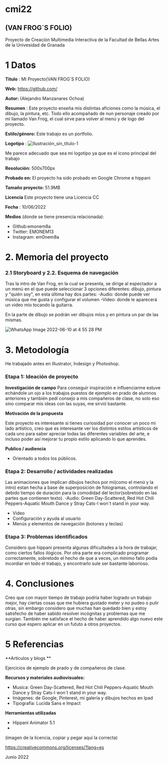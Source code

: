 # cmi22


## (VAN FROG´S FOLIO)

Proyecto de Creación Multimedia Interactiva de la  Facultad de Bellas Artes de la Univesidad de Granada


# 1 Datos 

**Titulo** : MI Proyecto(VAN FROG´S FOLIO)

**Web:**  https://github.com/

**Autor:**  (Alejandro Manzanares Ochoa)

**Resumen** : Este proyecto enseña mis distintas aficiones como la música, el dibujo, la pintura, etc. Todo ello acompañado de nun personaje creado por mí llamado Van Frog, el cual sirve para volver al menú y de logo del proyecto.

**Estilo/género:**  Este trabajo es un portfolio.

**Logotipo** : ![Ilustración_sin_título-1](https://user-images.githubusercontent.com/107252013/173078372-4f2b9ecc-4bb5-46fe-a147-00157572d3f7.png)

Me parece adecuado que sea mi logotipo ya que es el icono principal del trabajo

**Resolución:** 500x700px 

**Probado en:**  El proyecto ha sido probado en Google Chrome e hippani

**Tamaño proyecto:** 51.9MB 

**Licencia** Este proyecto tiene una Licencia CC 

**Fecha** : 10/06/2022

**Medios** (donde se tiene presencia relacionada):

- Github:emonem8a
- Twitter: EMONEM13
- Instagram: em0nem8a

# 2. Memoria del proyecto 

### 2.1 Storyboard y 2.2. Esquema de navegación 

Tras la intro de Van Frog, en la cual se presenta, se dirige al espectador a un menú en el que puede seleccionar 3 opciones diferentes: dibujo, pintura y "quién soy", en esta última hay dos partes:
-Audio: donde puede ver música que me gusta y configurar el volumen
-Video: donde le aparecerá un video mío tocando la guitarra.

En la parte de dibujo se podrán ver dibujos míos y en pintura un par de las mismas.


![WhatsApp Image 2022-06-10 at 4 55 28 PM](https://user-images.githubusercontent.com/107252013/173126167-7c9072d4-e8dc-4f75-873e-ab29f4d8a6f3.jpeg)



# 3. Metodología
He trabajado antes en Illustrator, Indesign y Photoshop.

### Etapa 1: Ideación de proyecto

**Investigación de campo** 
Para conseguir inspiración e influenciarme estuve echándole un ojo a los trabajos puestos de ejemplo en prado de alumnos anteriores y también pedí consejo a mis compañeros de clase, no solo eso sino comparar mis ideas con las suyas, me sirvió bastante.


**Motivación de la propuesta** 

Este  proyecto es interesante si tienes curiosidad por conocer un poco mi lado artístico, creo que es interesante ver los distintos estilos artísticos de cada uno para saber apreciar todas las diferentes variables del arte, e incluso poder así mejorar tu propio estilo aplicando lo que aprendes. 



**Publico / audiencia**

- Orientado a todos los públicos.





### Etapa 2: Desarrollo / actividades realizadas

Las animaciones que implican dibujos hechos por mí(como el menú y la intro) estan hecha a base de superposición de fotogramas, controlando el debido tiempo de duración para la comodidad del lector(sobretodo en las partes que contienen texto).
-Audio: Green Day-Scattered, Red Hot Chili Peppers-Aquatic Mouth Dance y Stray Cats-I won´t stand in your way.
- Video 
- Configuración y ayuda al usuario 
- Menús y elementos de navegación (botones y teclas)




### Etapa 3: Problemas identificados

Considero que hippani presenta algunas dificultades a la hora de trabajar, como ciertos fallos ilógicos. Por otra parte era complicado programar correctamente, sobretodo el hecho de que a veces, un mínimo fallo podía incordiar en todo el trabajo, y encontrarlo sule ser bastante laborioso.


# 4. Conclusiones 

Creo que con mayor tiempo de trabajo podría haber logrado un trabajo mejor, hay ciertas cosas que me hubiera gustado meter y no pudeo o pulir otras, sin embargo considero que muchas han quedado bien y estoy satisfecho de haber sabido resolver incógnitas y problemas que me surgían. También me satisface el hecho de haber aprendido algo nuevo este curso que espero aplicar en un fututo a otros proyectos.


# 5 Referencias 

**Artículos y blogs ** 

Ejercicios de ejemplo de prado y de compañeros de clase.

**Recursos y materiales audiovisuales:**

* Musica: Green Day-Scattered, Red Hot Chili Peppers-Aquatic Mouth Dance y Stray Cats-I won´t stand in your way.
* Imágenes: de Google, Pinterest, mi galería y dibujos hechos en Ipad
* Tipografía: Lucida Sans e Impact

**Herramientas utilizadas**

- Hippani Animator 5.1
- 



(imagen de la licencia, copiar y pegar aquí la correcta)

https://creativecommons.org/licenses/?lang=es

Junio 2022
